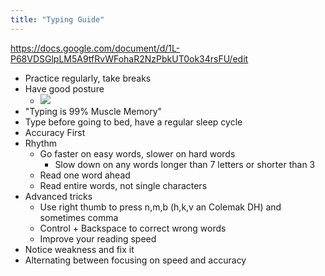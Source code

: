 ```yaml
---
title: "Typing Guide"
---
```


https://docs.google.com/document/d/1L-P68VDSGlpLM5A9tfRvWFohaR2NzPbkUT0ok34rsFU/edit
- Practice regularly, take breaks
- Have good posture
	- **![](https://lh6.googleusercontent.com/Rdz6ZpuF_Ro9DUAEpMPMlTn07BbjMfUjSyJVfeTVU579aOffQxep7MvyOh3Hm8mRMEsmyiLKjJ_3fBxV66ePVs95LYMRKoxnS_X9PjOFo2HyPN2mLS5fPTQZMcmaa7jSGzw8oDae)**
- "Typing is 99% Muscle Memory"
- Type before going to bed, have a regular sleep cycle
- Accuracy First
- Rhythm
	- Go faster on easy words, slower on hard words
		- Slow down on any words longer than 7 letters or shorter than 3
	- Read one word ahead
	- Read entire words, not single characters
- Advanced tricks
	- Use right thumb to press n,m,b (h,k,v an Colemak DH) and sometimes comma
	- Control + Backspace to correct wrong words
	- Improve your reading speed
- Notice weakness and fix it
- Alternating between focusing on speed and accuracy
